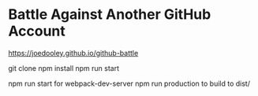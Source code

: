 # Battle Against Another GitHub Account

https://joedooley.github.io/github-battle

git clone
npm install
npm run start

npm run start for webpack-dev-server
npm run production to build to dist/